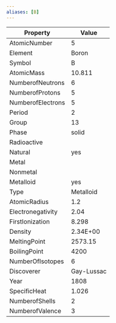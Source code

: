 ```yaml
---
aliases: [B]
---
```


| Property          | Value      |
| ----------------- | ---------- |
| AtomicNumber      | 5          |
| Element           | Boron      |
| Symbol            | B          |
| AtomicMass        | 10.811     |
| NumberofNeutrons  | 6          |
| NumberofProtons   | 5          |
| NumberofElectrons | 5          |
| Period            | 2          |
| Group             | 13         |
| Phase             | solid      |
| Radioactive       |            |
| Natural           | yes        |
| Metal             |            |
| Nonmetal          |            |
| Metalloid         | yes        |
| Type              | Metalloid  |
| AtomicRadius      | 1.2        |
| Electronegativity | 2.04       |
| FirstIonization   | 8.298      |
| Density           | 2.34E+00   |
| MeltingPoint      | 2573.15    |
| BoilingPoint      | 4200       |
| NumberOfIsotopes  | 6          |
| Discoverer        | Gay-Lussac |
| Year              | 1808       |
| SpecificHeat      | 1.026      |
| NumberofShells    | 2          |
| NumberofValence   | 3          |
